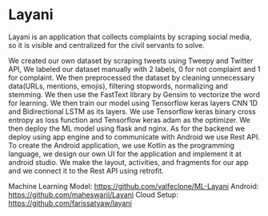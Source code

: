 # Layani

Layani is an application that collects complaints by scraping social media, so it is visible and centralized for the civil servants to solve.

We created our own dataset by scraping tweets using Tweepy and Twitter API, We labeled our dataset manually with 2 labels, 0 for not complaint and 1 for complaint. We then preprocessed the dataset by cleaning unnecessary data(URLs, mentions, emojis), filtering stopwords, normalizing and stemming. We then use the FastText library by Gensim to vectorize the word for learning. We then train our model using Tensorflow keras layers CNN 1D and Bidirectional LSTM as its layers. We use Tensorflow keras binary cross entropy as loss function and Tensorflow keras adam as the optimizer. We then deploy the ML model using flask and nginx. As for the backend we deploy using app engine and to communicate with Android we use Rest API. To create the Android application, we use Kotlin as the programming language, we design our own UI for the application and implement it at android studio. We make the layout, activities, and fragments for our app and we connect it to the Rest API using retrofit.

Machine Learning Model: https://github.com/valfeclone/ML-Layani
Android: https://github.com/maheswarii/Layani 
Cloud Setup: https://github.com/farissatyaw/layani
